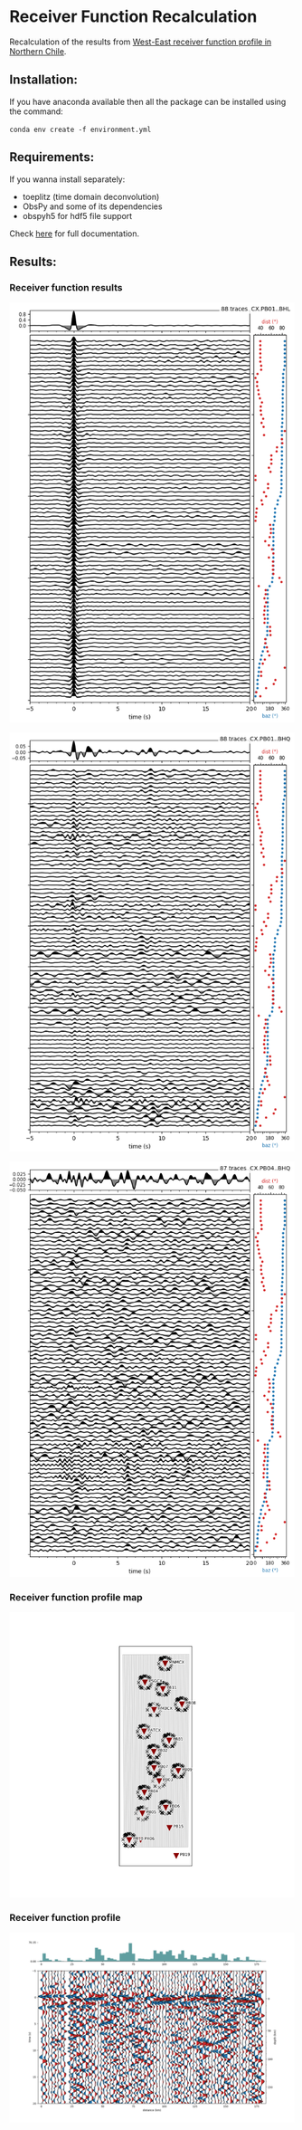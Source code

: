 # Receiver Function Recalculation

Recalculation of the results from [West-East receiver function profile in Northern Chile](https://nbviewer.jupyter.org/github/trichter/notebooks/blob/master/receiver_function_profile_chile.ipynb).

## Installation:
If you have anaconda available then all the package can be installed using the command:

`conda env create -f environment.yml`

## Requirements:
If you wanna install separately:
- toeplitz (time domain deconvolution)
- ObsPy and some of its dependencies
- obspyh5 for hdf5 file support


Check [here](https://rf.readthedocs.io/en/latest/) for full documentation.


## Results:

### Receiver function results
<p align="center">
  <img src="PB01_L_RF.png" alt="Events Map">
</p>

<p align="center">
  <img src="PB01_Q_RF.png" alt="Events Map">
</p>

<p align="center">
  <img src="PB04_Q_RF.png" alt="Events Map">
</p>

### Receiver function profile map
<p align="center">
  <img src="profilefile.png" alt="Events Map">
</p>

### Receiver function profile
<p align="center">
  <img src="profile_plot.png" alt="Events Map">
</p>